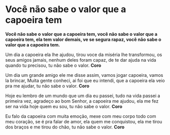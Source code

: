 # Você não sabe o valor que a capoeira tem

**Você não sabe o valor que a capoeira tem,
você não sabe o valor que a capoeira tem,
ela tem valor demais, ve se segura rapaz,
você não sabe o valor que a capoeira tem.**

Um dia a capoeira ela lhe ajudou,
tirou voce da miséria lhe transformou,
os seus amigos jamais, nenhum deles foram capaz,
de te dar ajuda na vida quando tu precisou, tu não sabe o valor.
**Coro**

Um dia um grande amigo ele me disse assim,
vamos jogar capoeira, vamos la brincar,
Muita gente conheci, ai foi que eu intendi,
que a capoeira ela veio pra me ajudar, tu não sabe o valor.
**Coro**

Hoje eu lembro de um mundo que um dia eu passei,
tudo na vida passei a primeira vez,
agradeço ao bom Senhor, a capoeira me ajudou,
ela me fez ser na vida hoje quem eu sou, tu não sabe o valor.
**Coro**

Eu falo da capoeira com muita emoção,
mexe com meu corpo todo com meu coração,
se é pra falar de amor, ela quem me conquistou,
ela me tirou dos braços e me tirou do chão, tu não sabe o valor.
**Coro**

[1]: https://www.youtube.com/watch?v=92NpTnICJ2U
[2]: https://www.youtube.com/watch?v=o0Nzxp8b4Uw
